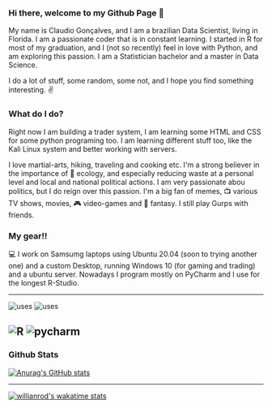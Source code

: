 ### Hi there, welcome to my Github Page 👋

My name is Claudio Gonçalves, and I am a brazilian Data Scientist, living in Florida. I am a passionate coder that is in constant learning. I started in R for most of my graduation, and I (not so recently) feel in love with Python, and am exploring this passion.
I am a Statistician bachelor and a master in Data Science.

I do a lot of stuff, some random, some not, and I hope you find something interesting. :v: 

### What do I do?

Right now I am building a trader system, I am learning some HTML and CSS for some python programing too. I am learning different stuff too, like the Kali Linux system and better working with servers. 


I love martial-arts, hiking, traveling and cooking etc. I'm a strong believer in the importance of 💚 ecology, and especially reducing waste at a personal level and local and national political actions. I am very passionate abou politics, but I do reign over this passion.  I'm a big fan of memes, :tv: various TV shows, movies, :video_game: video-games and :game_die: fantasy. I still play Gurps with friends.

### My gear!! 

💻 I work on Samsumg laptops using Ubuntu 20.04 (soon to trying another one) and a custom Desktop, running Windows 10 (for gaming and trading) and a ubuntu server. Nowadays I program mostly on PyCharm and I use for the longest R-Studio. 

---

<img alt="uses" src="https://img.shields.io/badge/uses-badges-orange" /> <img alt="uses" src="https://img.shields.io/badge/uses%20-git-yellowgreen" />

<img alt="R" src="https://img.shields.io/badge/love it-276DC3?logo=r&logocolor==white&style=for-the-badge" /> <img alt="pycharm" src="https://img.shields.io/badge/in a serious relationship-000000?logo=pycharm&logocolor==yeallow&style=for-the-badge" /> 
---
### Github Stats

[![Anurag's GitHub stats](https://github-readme-stats.vercel.app/api?username=yscman&count_private=true&show_icons=true&theme=radical)](https://github.com/anuraghazra/github-readme-stats)

---

[![willianrod's wakatime stats](https://github-readme-stats.vercel.app/api/wakatime?username=vinny_cvg)](https://github.com/anuraghazra/github-readme-stats)

<!--
**yscman/yscman** is a ✨ _special_ ✨ repository because its `README.md` (this file) appears on your GitHub profile.

Here are some ideas to get you started:

- 🔭 I’m currently working on ...
- 🌱 I’m currently learning ...
- 👯 I’m looking to collaborate on ...
- 🤔 I’m looking for help with ...
- 💬 Ask me about ...
- 📫 How to reach me: ...
- 😄 Pronouns: ...
- ⚡ Fun fact: ...
-->
